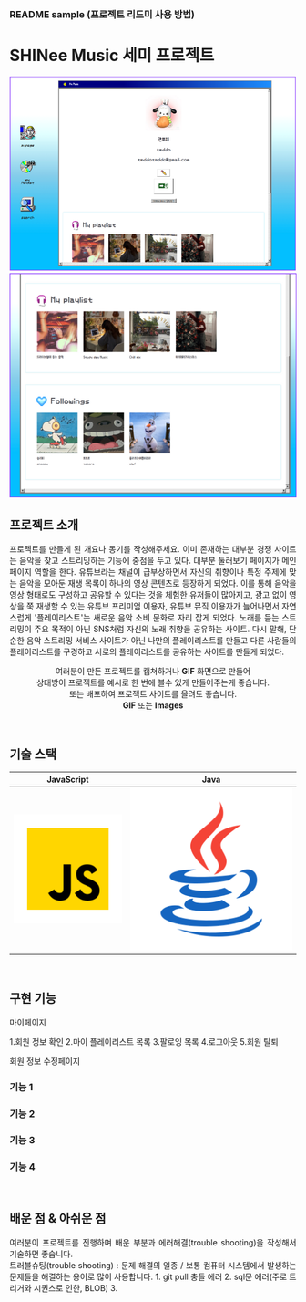 ### README sample (프로젝트 리드미 사용 방법)
# SHINee Music 세미 프로젝트



![main1]
![main2] 

## 프로젝트 소개

<p align="justify">
프로젝트를 만들게 된 개요나 동기를 작성해주세요.
이미 존재하는 대부분 경쟁 사이트는 음악을 찾고 스트리밍하는 기능에 중점을 두고 있다.
대부분 둘러보기 페이지가 메인페이지 역할을 한다. 
유튜브라는 채널이 급부상하면서 자신의 취향이나 특정 주제에 맞는 음악을 모아둔 재생 목록이 하나의 영상 콘텐츠로 등장하게 되었다. 
이를 통해 음악을 영상 형태로도 구성하고 공유할 수 있다는 것을 체험한 유저들이 많아지고, 광고 없이 영상을 쭉 재생할 수 있는 유튜브 프리미엄 이용자, 유튜브 뮤직 이용자가 늘어나면서 자연스럽게 '플레이리스트'는 새로운 음악 소비 문화로 자리 잡게 되었다.
노래를 듣는 스트리밍이 주요 목적이 아닌 SNS처럼 자신의 노래 취향을 공유하는 사이트. 
다시 말해, 단순한 음악 스트리밍 서비스 사이트가 아닌 나만의 플레이리스트를 만들고 다른 사람들의 플레이리스트를 구경하고 서로의 플레이리스트를 공유하는 사이트를 만들게 되었다.

</p>

<p align="center">
여러분이 만든 프로젝트를 캡쳐하거나 <strong>GIF</strong> 화면으로 만들어 <br />
상대방이 프로젝트를 예시로 한 번에 볼수 있게 만들어주는게 좋습니다.<br />
또는 배포하여 프로젝트 사이트를 올려도 좋습니다.<br />
<strong>GIF</strong> 또는 <strong>Images</strong>
</p>

<br>

## 기술 스택

| JavaScript |    Java    | 
| :--------: | :--------: | 
|   ![js]    |  ![java]   |

<br>

## 구현 기능

마이페이지

1.회원 정보 확인
2.마이 플레이리스트 목록
3.팔로잉 목록
4.로그아웃
5.회원 탈퇴


회원 정보 수정페이지

### 기능 1 

### 기능 2

### 기능 3

### 기능 4

<br>

## 배운 점 & 아쉬운 점

<p align="justify">
여러분이 프로젝트를 진행하며 배운 부분과 에러해결(trouble shooting)을 작성해서 기술하면 좋습니다.<br />
트러블슈팅(trouble shooting) : 문제 해결의 일종 / 보통 컴퓨터 시스템에서 발생하는 문제들을 해결하는 용어로 많이 사용합니다.
1. git pull 충돌 에러
2. sql문 에러(주로 트리거와 시퀀스로 인한, BLOB)
3. 

</p>

<br>


<!-- Stack Icon Refernces -->

[js]: ./readme-static/img/javascript.svg
[java]: ./readme-static/img/java.svg
[main1]: ./readme-static/img/main1.png
[main2]: ./readme-static/img/main2.png
